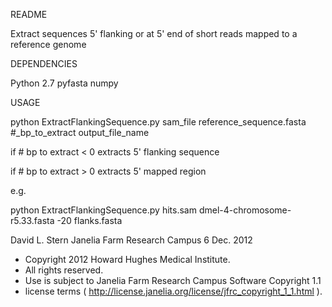 README

Extract sequences 5' flanking or at 5' end of short reads mapped to a reference genome

DEPENDENCIES

Python 2.7
pyfasta
numpy

USAGE

python ExtractFlankingSequence.py sam_file   reference_sequence.fasta   #_bp_to_extract   output_file_name

if # bp to extract < 0 extracts 5' flanking sequence

if # bp to extract > 0 extracts 5' mapped region

e.g.

python ExtractFlankingSequence.py hits.sam dmel-4-chromosome-r5.33.fasta -20 flanks.fasta


David L. Stern
Janelia Farm Research Campus
6 Dec. 2012


 * Copyright 2012 Howard Hughes Medical Institute.
 * All rights reserved.
 * Use is subject to Janelia Farm Research Campus Software Copyright 1.1
 * license terms ( http://license.janelia.org/license/jfrc_copyright_1_1.html ).
